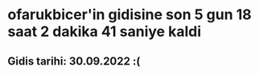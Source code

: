# ofarukbicer'in gidisine son 5 gun 18 saat 2 dakika 41 saniye kaldi

## Gidis tarihi: 30.09.2022 :(